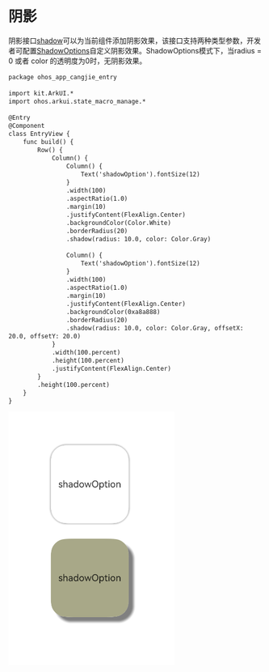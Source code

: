 # 阴影

阴影接口[shadow](../../../reference/source_zh_cn/arkui-cj/cj-universal-attribute-imageeffect.md#func-shadowfloat64-resourcecolor-float64-float64)可以为当前组件添加阴影效果，该接口支持两种类型参数，开发者可配置[ShadowOptions](../../../reference/source_zh_cn/arkui-cj/cj-text-input-text.md#class-shadowoptions)自定义阴影效果。ShadowOptions模式下，当radius = 0 或者 color 的透明度为0时，无阴影效果。

 <!-- run -->

```cangjie
package ohos_app_cangjie_entry

import kit.ArkUI.*
import ohos.arkui.state_macro_manage.*

@Entry
@Component
class EntryView {
    func build() {
        Row() {
            Column() {
                Column() {
                    Text('shadowOption').fontSize(12)
                }
                .width(100)
                .aspectRatio(1.0)
                .margin(10)
                .justifyContent(FlexAlign.Center)
                .backgroundColor(Color.White)
                .borderRadius(20)
                .shadow(radius: 10.0, color: Color.Gray)

                Column() {
                    Text('shadowOption').fontSize(12)
                }
                .width(100)
                .aspectRatio(1.0)
                .margin(10)
                .justifyContent(FlexAlign.Center)
                .backgroundColor(0xa8a888)
                .borderRadius(20)
                .shadow(radius: 10.0, color: Color.Gray, offsetX: 20.0, offsetY: 20.0)
            }
            .width(100.percent)
            .height(100.percent)
            .justifyContent(FlexAlign.Center)
        }
        .height(100.percent)
    }
}
```

![shadow](./figures/shadow.png)
